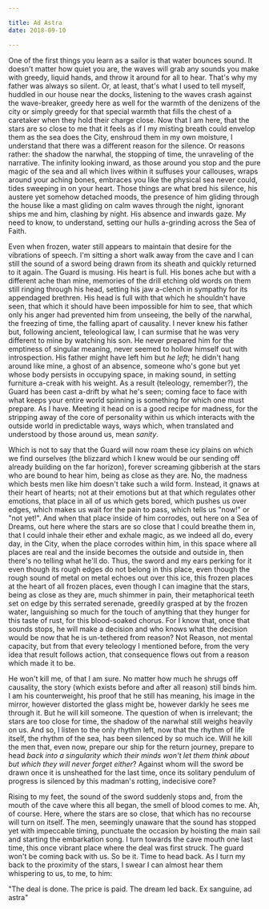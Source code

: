 ```yaml
---

title: Ad Astra
date: 2018-09-10

---
```


One of the first things you learn as a sailor is that water bounces sound. It doesn't matter how quiet you are, the waves will grab any sounds you make with greedy, liquid hands, and throw it around for all to hear. That's why my father was always so silent. Or, at least, that's what I used to tell myself, huddled in our house near the docks, listening to the waves crash against the wave-breaker, greedy here as well for the warmth of the denizens of the city or simply greedy for that special warmth that fills the chest of a caretaker when they hold their charge close. Now that I am here, that the stars are so close to me that it feels as if I my misting breath could envelop them as the sea does the City, enshroud them in my own moisture, I understand that there was a different reason for the silence. Or reasons rather: the shadow the narwhal, the stopping of time, the unraveling of the narrative. The infinity looking inward, as those around you stop and the pure magic of the sea and all which lives within it suffuses your callouses, wraps around your aching bones, embraces you like the physical sea never could, tides sweeping in on your heart. Those things are what bred his silence, his austere yet somehow detached moods, the presence of him gliding through the house like a mast gliding on calm waves through the night, ignorant ships me and him, clashing by night. His absence and inwards gaze. My need to know, to understand, setting our hulls a-grinding across the Sea of Faith.

Even when frozen, water still appears to maintain that desire for the vibrations of speech. I'm sitting a short walk away from the cave and I can still the sound of a sword being drawn from its sheath and quickly returned to it again. The Guard is musing. His heart is full. His bones ache but with a different ache than mine, memories of the drill etching old words on them still ringing through his head, setting his jaw a-clench in sympathy for its appendaged brethren. His head is full with that which he shouldn't have seen, that which it should have been impossible for him to see, that which only his anger had prevented him from unseeing, the belly of the narwhal, the freezing of time, the falling apart of causality. I never knew his father but, following ancient, teleological law,  I can surmise that he was very different to mine by watching his son. He never prepared him for the emptiness of singular meaning, never seemed to hollow himself out with introspection. His father might have left him but *he left*; he didn't hang around like mine, a ghost of an absence, someone who's gone but yet whose body persists in occupying space, in making sound, in setting furniture a-creak with his weight. As a result (teleology, remember?), the Guard has been cast a-drift by what he's seen; coming face to face with what keeps your entire world spinning is something for which one must prepare. As I have. Meeting it head on is a good recipe for madness, for the stripping away of the core of personality within us which interacts with the outside world in predictable ways, ways which, when translated and understood by those around us, mean *sanity*.

Which is not to say that the Guard will now roam these icy plains on which we find ourselves (the blizzard which I knew would be our sending off already building on the far horizon), forever screaming gibberish at the stars who are bound to hear him, being as close as they are. No, the madness which bests men like him doesn't take such a wild form. Instead, it gnaws at their heart of hearts; not at their emotions but at that which regulates other emotions, that place in all of us which gets bored, which pushes us over edges, which makes us wait for the pain to pass, which tells us "now!" or "not yet!". And when that place inside of him corrodes, out here on a Sea of Dreams, out here where the stars are so close that I could breathe them in, that I could inhale their ether and exhale magic, as we indeed all do, every day, in the City, when the place corrodes within him, in this space where all places are real and the inside becomes the outside and outside in, then there's no telling what he'll do. Thus, the sword and my ears perking for it even though its rough edges do not belong in this place, even though the rough sound of metal on metal echoes out over this ice, this frozen places at the heart of all frozen places, even though I can imagine that the stars, being as close as they are, much shimmer in pain, their metaphorical teeth set on edge by this serrated serenade, greedily grasped at by the frozen water, languishing so much for the touch of anything that they hunger for this taste of rust, for this blood-soaked chorus. For I know that, once that sounds stops, he will make a decision and who knows what the decision would be now that he is un-tethered from reason? Not Reason, not mental capacity, but from that every teleology I mentioned before, from the very idea that result follows action, that consequence flows out from a reason which made it to be.

He won't kill me, of that I am sure. No matter how much he shrugs off causality, the story (which exists before and after all reason) still binds him. I am his counterweight, his proof that he still has meaning, his image in the mirror, however distorted the glass might be, however darkly he sees me through it. But he will kill someone. The question of when is irrelevant; the stars are too close for time, the shadow of the narwhal still weighs heavily on us. And so, I listen to the only rhythm left, now that the rhythm of life itself, the rhythm of the sea, has been silenced by so much ice. Will he kill the men that, even now, prepare our ship for the return journey, prepare to head *back into a singularity which their minds won't let them think about but which they will never forget either*? Against whom will the sword be drawn once it is unsheathed for the last time, once its solitary pendulum of progress is silenced by this madman's rotting, indecisive core?

Rising to my feet, the sound of the sword suddenly stops and, from the mouth of the cave where this all began, the smell of blood comes to me. Ah, of course. Here, where the stars are so close, that which has no recourse will turn on itself. The men, seemingly unaware that the sound has stopped yet with impeccable timing, punctuate the occasion by hoisting the main sail and starting the embarkation song. I turn towards the cave mouth one last time, this once vibrant place where the deal was first struck. The guard won't be coming back with us. So be it. Time to head back. As I turn my back to the proximity of the stars, I swear I can almost hear them whispering to us, to me, to him:

"The deal is done. The price is paid. The dream led back. Ex sanguine, ad astra"
